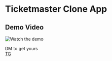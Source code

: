 # Ticketmaster Clone App

## Demo Video
![Watch the demo](https://github.com/qxb-tools/ticketmaster-clone-app/blob/857a078676447e08bed09bd3d590c9451d5580df/IMG_8359.gif?raw=true)

DM to get yours  
[TG](https://t.me/kaoru69)

